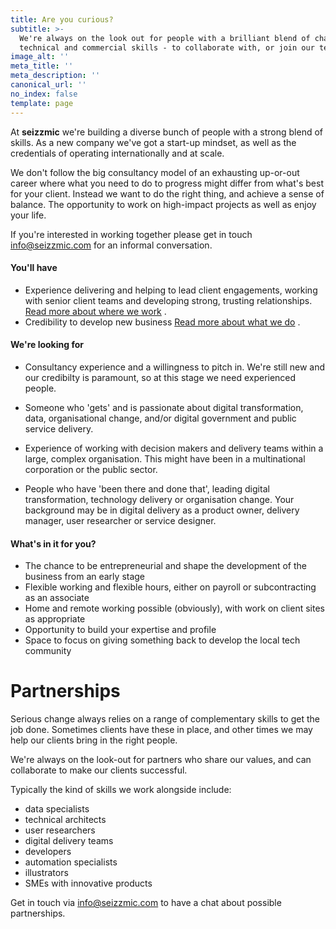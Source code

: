 ```yaml
---
title: Are you curious?
subtitle: >-
  We're always on the look out for people with a brilliant blend of change,
  technical and commercial skills - to collaborate with, or join our team.
image_alt: ''
meta_title: ''
meta_description: ''
canonical_url: ''
no_index: false
template: page
---
```

At **seizzmic** we're building a diverse bunch of people with a strong blend of skills. As a new company we've got a start-up mindset, as well as the credentials of operating internationally and at scale.

We don't follow the big consultancy model of an exhausting up-or-out career where what you need to do to progress might differ from what's best for your client. Instead we want to do the right thing, and achieve a sense of balance. The opportunity to work on high-impact projects as well as enjoy your life.

If you're interested in working together please get in touch <info@seizzmic.com> for an informal conversation.

#### You'll have

*   Experience delivering and helping to lead client engagements, working with senior client teams and developing strong, trusting relationships.
    [Read more about where we work](/where-we-work)
    .
*   Credibility to develop new business
    [Read more about what we do](/what-we-do)
    .

#### We're looking for

*   Consultancy experience and a willingness to pitch in. We're still new and our credibilty is paramount, so at this stage we need experienced people.

*   Someone who 'gets' and is passionate about digital transformation, data, organisational change, and/or digital government and public service delivery.

*   Experience of working with decision makers and delivery teams within a large, complex organisation. This might have been in a multinational corporation or the public sector.

*   People who have 'been there and done that', leading digital transformation, technology delivery or organisation change. Your background may be in digital delivery as a product owner, delivery manager, user researcher or service designer.

#### What's in it for you?

*   The chance to be entrepreneurial and shape the development of the business from an early stage
*   Flexible working and flexible hours, either on payroll or subcontracting as an associate
*   Home and remote working possible (obviously), with work on client sites as appropriate
*   Opportunity to build your expertise and profile
*   Space to focus on giving something back to develop the local tech community

# Partnerships

Serious change always relies on a range of complementary skills to get the job done. Sometimes clients have these in place, and other times we may help our clients bring in the right people.

We're always on the look-out for partners who share our values, and can collaborate to make our clients successful.

Typically the kind of skills we work alongside include:

*   data specialists
*   technical architects
*   user researchers
*   digital delivery teams
*   developers
*   automation specialists
*   illustrators
*   SMEs with innovative products

Get in touch via <info@seizzmic.com> to have a chat about possible partnerships.
